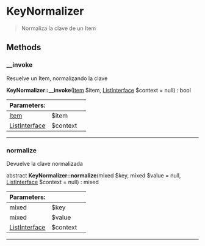 
                                                                                                                                            
    
# KeyNormalizer


> Normaliza la clave de un Item
>
> 








## Methods

### __invoke
Resuelve un Item, normalizando la clave


**KeyNormalizer::__invoke**([Item](../../../../Item.md) $item, [ListInterface](../../../../ListInterface.md) $context = null) : bool


|Parameters: | | |
| --- | --- | --- |
|[Item](../../../../Item.md) |$item |  |
|[ListInterface](../../../../ListInterface.md) |$context |  |

---


### normalize
Devuelve la clave normalizada


abstract **KeyNormalizer::normalize**(mixed $key, mixed $value = null, [ListInterface](../../../../ListInterface.md) $context = null) : mixed


|Parameters: | | |
| --- | --- | --- |
|mixed |$key |  |
|mixed |$value | |null                         $value |
|[ListInterface](../../../../ListInterface.md) |$context |  |

---


                                                                                                                                                                                                                                                                                                                                                                                                            
    
                                                                                                                                                                                                                                                                             
                